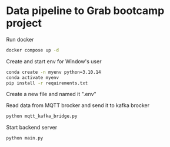 # Data pipeline to Grab bootcamp project

Run docker
```bash
docker compose up -d
```

Create and start env for Window's user
```bash
conda create -n myenv python=3.10.14
conda activate myenv
pip install -r requirements.txt
```

Create a new file and named it ".env"

Read data from MQTT brocker and send it to kafka brocker
```bash
python mqtt_kafka_bridge.py
```

Start backend server
```bash
python main.py
```
